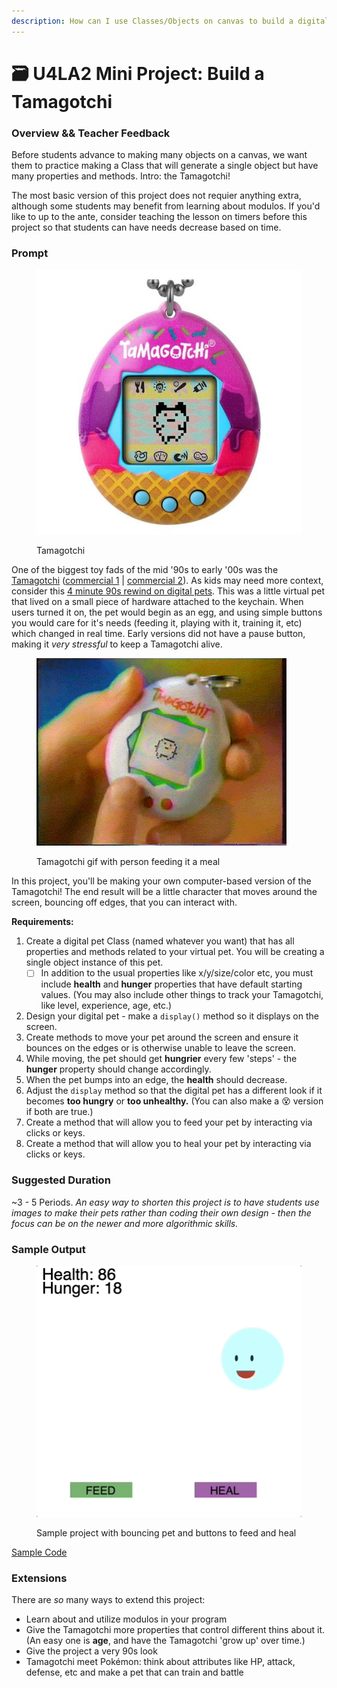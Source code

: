 ```yaml
---
description: How can I use Classes/Objects on canvas to build a digital pet?
---
```


# 🗃 U4LA2 Mini Project: Build a Tamagotchi

### Overview && Teacher Feedback

Before students advance to making many objects on a canvas, we want them to practice making a Class that will generate a single object but have many properties and methods. Intro: the Tamagotchi!

The most basic version of this project does not requier anything extra, although some students may benefit from learning about modulos. If you'd like to up to the ante, consider teaching the lesson on timers before this project so that students can have needs decrease based on time.

### Prompt

<figure><img src="../.gitbook/assets/image (6) (3).png" alt=""><figcaption><p>Tamagotchi</p></figcaption></figure>

One of the biggest toy fads of the mid '90s to early '00s was the [Tamagotchi](https://en.wikipedia.org/wiki/Tamagotchi) ([commercial 1](https://youtu.be/DAahOV63\_wA) | [commercial 2](https://youtu.be/G-dnRcAekBU)). As kids may need more context, consider this [4 minute 90s rewind on digital pets](https://youtu.be/teNYpJ32stY). This was a little virtual pet that lived on a small piece of hardware attached to the keychain. When users turned it on, the pet would begin as an egg, and using simple buttons you would care for it's needs (feeding it, playing with it, training it, etc) which changed in real time. Early versions did not have a pause button, making it _very stressful_ to keep a Tamagotchi alive.

<figure><img src="../.gitbook/assets/tamagotchi.gif" alt=""><figcaption><p>Tamagotchi gif with person feeding it a meal</p></figcaption></figure>

In this project, you'll be making your own computer-based version of the Tamagotchi! The end result will be a little character that moves around the screen, bouncing off edges, that you can interact with.

**Requirements:**

1. Create a digital pet Class (named whatever you want) that has all properties and methods related to your virtual pet. You will be creating a single object instance of this pet.
   * [ ] In addition to the usual properties like x/y/size/color etc, you must include **health** and **hunger** properties that have default starting values. (You may also include other things to track your Tamagotchi, like level, experience, age, etc.)
2. Design your digital pet - make a `display()` method so it displays on the screen.
3. Create methods to move your pet around the screen and ensure it bounces on the edges or is otherwise unable to leave the screen.
4. While moving, the pet should get **hungrier** every few 'steps' - the **hunger** property should change accordingly.
5. When the pet bumps into an edge, the **health** should decrease.
6. Adjust the `display` method so that the digital pet has a different look if it becomes **too hungry** or **too unhealthy.** (You can also make a 😵 version if both are true.)
7. Create a method that will allow you to feed your pet by interacting via clicks or keys.
8. Create a method that will allow you to heal your pet by interacting via clicks or keys.

### Suggested Duration

\~3 - 5 Periods. _An easy way to shorten this project is to have students use images to make their pets rather than coding their own design - then the focus can be on the newer and more algorithmic skills._

### Sample Output

<figure><img src="../.gitbook/assets/tamagotchisample.gif" alt=""><figcaption><p>Sample project with bouncing pet and buttons to feed and heal</p></figcaption></figure>

[Sample Code](https://trinket.io/library/trinkets/3bdbb446e5)

### Extensions

There are _so_ many ways to extend this project:

* Learn about and utilize modulos in your program
* Give the Tamagotchi more properties that control different thins about it. (An easy one is **age**, and have the Tamagotchi 'grow up' over time.)
* Give the project a very 90s look
* Tamagotchi meet Pokémon: think about attributes like HP, attack, defense, etc and make a pet that can train and battle
